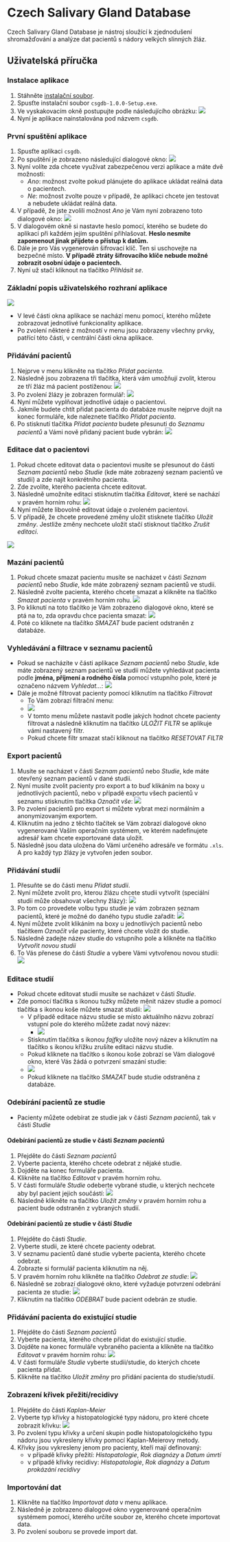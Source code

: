 # Czech Salivary Gland Database

Czech Salivary Gland Database je nástroj sloužící k zjednodušení shromažďování a analýze dat pacientů s nádory velkých slinných žláz.

## Uživatelská příručka

### Instalace aplikace

1. Stáhněte [instalační soubor](https://github.com/vjelinekk/CzechSalivaryGlandDB_v2/releases/download/v1.0.0/csgdb-1.0.0-Setup.exe).
2. Spusťte instalační soubor `csgdb-1.0.0-Setup.exe`.
3. Ve vyskakovacím okně postupujte podle následujícího obrázku:
   ![](/readme_images/instalace.jpg)
4. Nyní je aplikace nainstalována pod názvem `csgdb`.

### První spuštění aplikace

1. Spusťte aplikaci `csgdb`.
2. Po spuštění je zobrazeno následující dialogové okno:
   ![](/readme_images/volba_zabezpeceni.png)
3. Nyní volíte zda chcete využívat zabezpečenou verzi aplikace a máte dvě možnosti:
    - _Ano_: možnost zvolte pokud plánujete do aplikace ukládat reálná data o pacientech.
    - _Ne_: možnost zvolte pouze v případě, že aplikaci chcete jen testovat a nebudete ukládat reálná data.
4. V případě, že jste zvolili možnost _Ano_ je Vám nyní zobrazeno toto dialogové okno:
   ![](/readme_images/login_form_phase_2.png)
5. V dialogovém okně si nastavte heslo pomocí, kterého se budete do aplikaci při každém jejím spuštění přihlašovat. **Heslo nesmíte zapomenout jinak přijdete o přístup k datům.**
6. Dále je pro Vás vygenerován šifrovací klíč. Ten si uschovejte na bezpečné místo. **V případě ztráty šifrovacího klíče nebude možné zobrazit osobní údaje o pacientech.**
7. Nyní už stačí kliknout na tlačítko _Přihlásit se_.

### Základní popis uživatelského rozhraní aplikace

![](/readme_images/layout.png)

-   V levé části okna aplikace se nachází menu pomocí, kterého můžete zobrazovat jednotlivé funkcionality aplikace.
-   Po zvolení některé z možností v menu jsou zobrazeny všechny prvky, patřící této části, v centrální části okna aplikace.

### Přidávání pacientů

1. Nejprve v menu klikněte na tlačítko _Přidat pacienta_.
2. Následně jsou zobrazena tři tlačítka, která vám umožňují zvolit, kterou ze tří žláz má pacient postiženou:
   ![](/readme_images/tvorba_pacienta_1.png)
3. Po zvolení žlázy je zobrazen formulář:
   ![](/readme_images/form_1.png)
4. Nyní můžete vyplňovat jednotlivé údaje o pacientovi.
5. Jakmile budete chtít přidat pacienta do databáze musíte nejprve dojít na konec formuláře, kde naleznete tlačítko _Přidat pacienta_.
6. Po stisknutí tlačítka _Přidat pacienta_ budete přesunuti do _Seznamu pacientů_ a Vámi nově přidaný pacient bude vybrán:
   ![](/readme_images/tvorba_pacienta_2.png)

### Editace dat o pacientovi

1. Pokud chcete editovat data o pacientovi musíte se přesunout do části _Seznam pacientů_ nebo _Studie_ (kde máte zobrazený seznam pacientů ve studii) a zde najít konkrétního pacienta.
2. Zde zvolíte, kterého pacienta chcete editovat.
3. Následně umožníte editaci stisknutím tlačítka _Editovat_, které se nachází v pravém horním rohu:
![](/readme_images/editace_pacienta.png)
4. Nyní můžete libovolně editovat údaje o zvoleném pacientovi.
5. V případě, že chcete provedené změny uložit stisknete tlačítko _Uložit změny_. Jestliže změny nechcete uložit stačí stisknout tlačítko _Zrušit editaci_.

![](/readme_images/pacient_edit.png)

### Mazání pacientů

1. Pokud chcete smazat pacientu musíte se nacházet v části _Seznam pacientů_ nebo _Studie_, kde máte zobrazený seznam pacientů ve studii.
2. Následně zvolte pacienta, kterého chcete smazat a klikněte na tlačítko _Smazat pacienta_ v pravém horním rohu.
   ![](/readme_images/editace_pacienta.png)
3. Po kliknutí na toto tlačítko je Vám zobrazeno dialogové okno, které se ptá na to, zda opravdu chce pacienta smazat:
   ![](/readme_images/potvrzeni_mazani_pacienta.png)
4. Poté co kliknete na tlačítko _SMAZAT_ bude pacient odstraněn z databáze.

### Vyhledávání a filtrace v seznamu pacientů

-   Pokud se nacházíte v části aplikace _Seznam pacientů_ nebo _Studie_, kde máte zobrazený seznam pacientů ve studii můžete vyhledávat pacienta podle **jména, příjmení a rodného čísla** pomocí vstupního pole, které je označeno názvem _Vyhledat..._:
    ![](/readme_images/seznam_detail.png)
-   Dále je možné filtrovat pacienty pomocí kliknutím na tlačítko _Filtrovat_
    -   To Vám zobrazí filtrační menu:
    -   ![](/readme_images/filtracni_menu.png)
    -   V tomto menu můžete nastavit podle jakých hodnot chcete pacienty filtrovat a následně kliknutím na tlačítko _ULOŽIT FILTR_ se aplikuje vámi nastavený filtr.
    -   Pokud chcete filtr smazat stačí kliknout na tlačítko _RESETOVAT FILTR_

### Export pacientů

1. Musíte se nacházet v části _Seznam pacientů_ nebo _Studie_, kde máte otevřený seznam pacientů v dané studii.
2. Nyní musíte zvolit pacienty pro export a to buď klikáním na boxy u jednotlivých pacientů, nebo v případě exportu všech pacientů v seznamu stisknutím tlačítka _Označit vše_:
   ![](/readme_images/seznam_detail.png)
3. Po zvolení pacientů pro export si můžete vybrat mezi normálním a anonymizovaným exportem.
4. Kliknutím na jedno z těchto tlačítek se Vám zobrazí dialogové okno vygenerované Vaším operačním systémem, ve kterém nadefinujete adresář kam chcete exportované data uložit.
5. Následně jsou data uložena do Vámi určeného adresáře ve formátu `.xls`. A pro každý typ žlázy je vytvořen jeden soubor.

### Přidávání studií

1. Přesuňte se do části menu _Přidat studii_.
2. Nyní můžete zvolit pro, kterou žlázu chcete studii vytvořit (speciální studii může obsahovat všechny žlázy):
   ![](/readme_images/volba_studie.png)
3. Po tom co provedete volbu typu studie je vám zobrazen seznam pacientů, které je možné do daného typu studie zařadit:
   ![](/readme_images/tvorba_studie.png)
4. Nyní můžete zvolit klikáním na boxy u jednotlivých pacientů nebo tlačítkem _Označit vše_ pacienty, které chcete vložit do studie.
5. Následně zadejte název studie do vstupního pole a klikněte na tlačítko _Vytvořit novou studii_
6. To Vás přenese do části _Studie_ a vybere Vámi vytvořenou novou studii:
   ![](/readme_images/nova_studie.png)

### Editace studií

-   Pokud chcete editovat studii musíte se nacházet v části _Studie_.
-   Zde pomocí tlačítka s ikonou tužky můžete měnit název studie a pomocí tlačítka s ikonou koše můžete smazat studii:
    ![](/readme_images/studie_edit.png)
    - V případě editace názvu studie se místo aktuálního názvu zobrazí vstupní pole do kterého můžete zadat nový název:
       - ![](/readme_images/editace_studie_2.png)
    -  Stisknutím tlačítka s ikonou _fajfky_ uložíte nový název a kliknutím na tlačítko s ikonou křížku zrušíte editaci názvu studie.
    -  Pokud kliknete na tlačítko s ikonou koše zobrazí se Vám dialogové okno, které Vás žádá o potvrzení smazání studie:
    -  ![](/readme_images/mazani_studie.png)
    -  Pokud kliknete na tlačítko _SMAZAT_ bude studie odstraněna z databáze.

### Odebírání pacientů ze studie

-   Pacienty můžete odebírat ze studie jak v části _Seznam pacientů_, tak v části _Studie_

#### Odebírání pacientů ze studie v části _Seznam pacientů_

1. Přejděte do části _Seznam pacientů_
2. Vyberte pacienta, kterého chcete odebrat z nějaké studie.
3. Dojděte na konec formuláře pacienta.
4. Klikněte na tlačítko _Editovat_ v pravém horním rohu.
5. V části formuláře _Studie_ odeberte vybrané studie, u kterých nechcete aby byl pacient jejich součástí:
   ![](/readme_images/sezna_odebrani_ze_studie.png)
6. Následně klikněte na tlačítko _Uložit změny_ v pravém horním rohu a pacient bude odstraněn z vybraných studií.

#### Odebírání pacientů ze studie v částí _Studie_

1. Přejděte do části _Studie_.
2. Vyberte studii, ze které chcete pacienty odebrat.
3. V seznamu pacientů dané studie vyberte pacienta, kterého chcete odebrat.
4. Zobrazte si formulář pacienta kliknutím na něj.
5. V pravém horním rohu klikněte na tlačítko _Odebrat ze studie_:
   ![](/readme_images/studie_odebrani_pacienta.png)
6. Následně se zobrazí dialogové okno, které vyžaduje potvrzení odebrání pacienta ze studie:
   ![](/readme_images/odebrat_ze_studie.png)
7. Kliknutím na tlačítko _ODEBRAT_ bude pacient odebrán ze studie.

### Přidávání pacienta do existující studie

1. Přejděte do části _Seznam pacientů_
2. Vyberte pacienta, kterého chcete přidat do existující studie.
3. Dojděte na konec formuláře vybraného pacienta a klikněte na tlačítko _Editovat_ v pravém horním rohu:
   ![](/readme_images/pridani_do_ex_studie.png)
4. V části formuláře _Studie_ vyberte studii/studie, do kterých chcete pacienta přidat.
5. Klikněte na tlačítko _Uložit změny_ pro přidání pacienta do studie/studií.

### Zobrazení křivek přežití/recidivy

1. Přejděte do části _Kaplan-Meier_
2. Vyberte typ křivky a histopatologické typy nádoru, pro které chcete zobrazit křivku:
   ![](/readme_images/kaplan-meier.png)
3. Po zvolení typu křivky a určení skupin podle histopatologického typu nádoru jsou vykresleny křivky pomocí Kaplan-Meierovy metody.
4. Křivky jsou vykresleny jenom pro pacienty, kteří mají definovaný:
    - v případě křivky přežití: _Histopatologie_, _Rok diagnózy_ a _Datum úmrtí_
    - v případě křivky recidivy: _Histopatologie_, _Rok diagnózy_ a _Datum prokázání recidivy_

### Importování dat

1. Klikněte na tlačítko _Importovat data_ v menu aplikace.
2. Následně je zobrazeno dialogové okno vygenerované operačním systémem pomocí, kterého určíte soubor ze, kterého chcete importovat data.
3. Po zvolení souboru se provede import dat.
